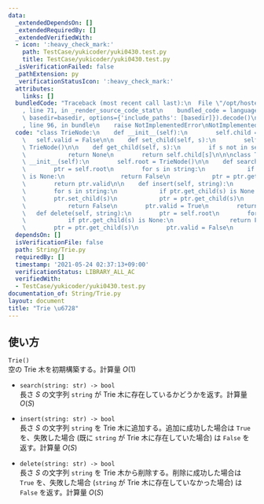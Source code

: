 ```yaml
---
data:
  _extendedDependsOn: []
  _extendedRequiredBy: []
  _extendedVerifiedWith:
  - icon: ':heavy_check_mark:'
    path: TestCase/yukicoder/yuki0430.test.py
    title: TestCase/yukicoder/yuki0430.test.py
  _isVerificationFailed: false
  _pathExtension: py
  _verificationStatusIcon: ':heavy_check_mark:'
  attributes:
    links: []
  bundledCode: "Traceback (most recent call last):\n  File \"/opt/hostedtoolcache/Python/3.10.1/x64/lib/python3.10/site-packages/onlinejudge_verify/documentation/build.py\"\
    , line 71, in _render_source_code_stat\n    bundled_code = language.bundle(stat.path,\
    \ basedir=basedir, options={'include_paths': [basedir]}).decode()\n  File \"/opt/hostedtoolcache/Python/3.10.1/x64/lib/python3.10/site-packages/onlinejudge_verify/languages/python.py\"\
    , line 96, in bundle\n    raise NotImplementedError\nNotImplementedError\n"
  code: "class TrieNode:\n    def __init__(self):\n        self.child = {}\n     \
    \   self.valid = False\n\n    def set_child(self, s):\n        self.child[s] =\
    \ TrieNode()\n\n    def get_child(self, s):\n        if s not in self.child:\n\
    \            return None\n        return self.child[s]\n\n\nclass Trie:\n    def\
    \ __init__(self):\n        self.root = TrieNode()\n\n    def search(self, string):\n\
    \        ptr = self.root\n        for s in string:\n            if ptr.get_child(s)\
    \ is None:\n                return False\n            ptr = ptr.get_child(s)\n\
    \        return ptr.valid\n\n    def insert(self, string):\n        ptr = self.root\n\
    \        for s in string:\n            if ptr.get_child(s) is None:\n        \
    \        ptr.set_child(s)\n            ptr = ptr.get_child(s)\n        if ptr.valid:\n\
    \            return False\n        ptr.valid = True\n        return True\n\n \
    \   def delete(self, string):\n        ptr = self.root\n        for s in string:\n\
    \            if ptr.get_child(s) is None:\n                return False\n    \
    \        ptr = ptr.get_child(s)\n        ptr.valid = False\n        return True\n"
  dependsOn: []
  isVerificationFile: false
  path: String/Trie.py
  requiredBy: []
  timestamp: '2021-05-24 02:37:13+09:00'
  verificationStatus: LIBRARY_ALL_AC
  verifiedWith:
  - TestCase/yukicoder/yuki0430.test.py
documentation_of: String/Trie.py
layout: document
title: "Trie \u6728"
---
```


## 使い方
`Trie()`  
空の Trie 木を初期構築する。計算量 $O(1)$

- `search(string: str) -> bool`  
長さ $S$ の文字列 `string` が Trie 木に存在しているかどうかを返す。計算量 $O(S)$

- `insert(string: str) -> bool`  
長さ $S$ の文字列 `string` を Trie 木に追加する。追加に成功した場合は `True` を、失敗した場合 (既に `string` が Trie 木に存在していた場合) は `False` を返す。計算量 $O(S)$ 

- `delete(string: str) -> bool`  
長さ $S$ の文字列 `string` を Trie 木から削除する。削除に成功した場合は `True` を、失敗した場合 (`string` が Trie 木に存在していなかった場合) は `False` を返す。計算量 $O(S)$
